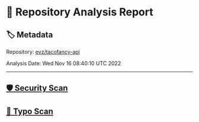 # 🧪 Repository Analysis Report

## 🏷️ Metadata

Repository:
[evz/tacofancy-api](https://github.com/evz/tacofancy-api)

Analysis Date:
Wed Nov 16 08:40:10 UTC 2022

---

## [🛡️ Security Scan](./security)


## [🚫 Typo Scan](./typos)


